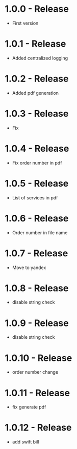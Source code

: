 # 1.0.0 - Release

* First version

# 1.0.1 - Release

* Added centralized logging

# 1.0.2 - Release

* Added pdf generation 

# 1.0.3 - Release

* Fix

# 1.0.4 - Release

* Fix order number in pdf

# 1.0.5 - Release

* List of services in pdf

# 1.0.6 - Release

* Order number in file name

# 1.0.7 - Release

* Move to yandex

# 1.0.8 - Release

* disable string check

# 1.0.9 - Release

* disable string check

# 1.0.10 - Release

* order number change

# 1.0.11 - Release

* fix generate pdf

# 1.0.12 - Release

* add swift bill